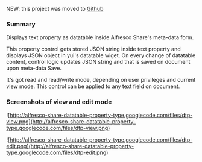 NEW: this project was moved to [Github](https://github.com/msvoren/alfresco-datatable-property)

### Summary ###
Displays text property as datatable inside Alfresco Share's meta-data form.

This property control gets stored JSON string inside text property and displays JSON object in yui's datatable wiget. On every change of datatable content, control logic updates JSON string and that is saved on document upon meta-data Save.

It's got read and read/write mode, depending on user privileges and current view mode.
This control can be applied to any text field on document.

### Screenshots of view and edit mode ###
![http://alfresco-share-datatable-property-type.googlecode.com/files/dtp-view.png](http://alfresco-share-datatable-property-type.googlecode.com/files/dtp-view.png)


![http://alfresco-share-datatable-property-type.googlecode.com/files/dtp-edit.png](http://alfresco-share-datatable-property-type.googlecode.com/files/dtp-edit.png)